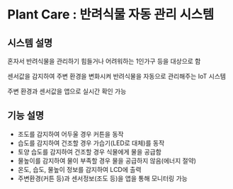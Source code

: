 # Plant Care : 반려식물 자동 관리 시스템
## 시스템 설명
혼자서 반려식물을 관리하기 힘들거나 어려워하는 1인가구 등을 대상으로 함

센서값을 감지하여 주변 환경을 변화시켜 반려식물을 자동으로 관리해주는 IoT 시스템

주변 환경과 센서값을 앱으로 실시간 확인 가능
## 기능 설명
- 조도를 감지하여 어두울 경우 커튼을 동작
- 습도를 감지하여 건조할 경우 가습기(LED로 대체)를 동작
- 토양 습도를 감지하여 건조할 경우 식물에게 물을 공급함
- 물높이를 감지하여 물이 부족할 경우 물을 공급하지 않음(에너지 절약)
- 온도, 습도, 물높이 정보를 감지하여 LCD에 출력
- 주변환경(커튼 등)과 센서정보(조도 등)을 앱을 통해 모니터링 가능
